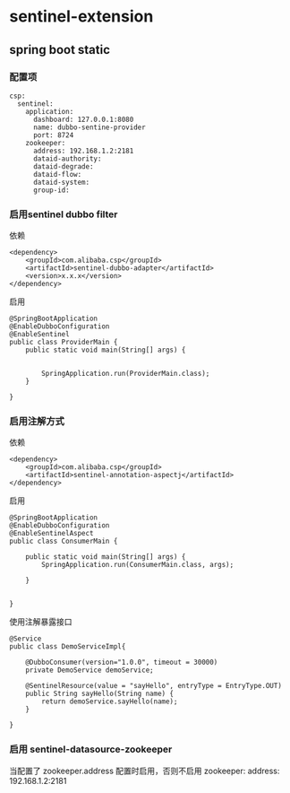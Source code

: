 # sentinel-extension
## spring boot static
### 配置项
```
csp:
  sentinel:
    application:
      dashboard: 127.0.0.1:8080
      name: dubbo-sentine-provider
      port: 8724
    zookeeper:
      address: 192.168.1.2:2181
      dataid-authority: 
      dataid-degrade: 
      dataid-flow: 
      dataid-system: 
      group-id: 
```

### 启用sentinel dubbo filter
依赖
```
<dependency>
    <groupId>com.alibaba.csp</groupId>
    <artifactId>sentinel-dubbo-adapter</artifactId>
    <version>x.x.x</version>
</dependency>
```
启用
```
@SpringBootApplication
@EnableDubboConfiguration
@EnableSentinel
public class ProviderMain { 
    public static void main(String[] args) {
        
        
        SpringApplication.run(ProviderMain.class);
    }

}
```

### 启用注解方式

依赖
```
<dependency>
    <groupId>com.alibaba.csp</groupId>
    <artifactId>sentinel-annotation-aspectj</artifactId>
</dependency>
```
启用
```
@SpringBootApplication
@EnableDubboConfiguration
@EnableSentinelAspect
public class ConsumerMain {

    public static void main(String[] args) {
        SpringApplication.run(ConsumerMain.class, args);
       
    }


}
```

使用注解暴露接口
```
@Service
public class DemoServiceImpl{

    @DubboConsumer(version="1.0.0", timeout = 30000)
    private DemoService demoService;
    
    @SentinelResource(value = "sayHello", entryType = EntryType.OUT)
    public String sayHello(String name) {
        return demoService.sayHello(name);
    }

}

```

### 启用 sentinel-datasource-zookeeper
当配置了 zookeeper.address 配置时启用，否则不启用
zookeeper:
      address: 192.168.1.2:2181
```


